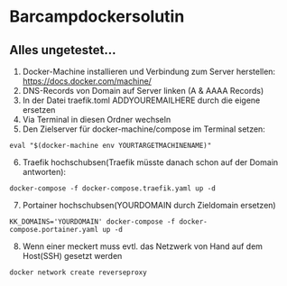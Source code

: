 # Barcampdockersolutin

## Alles ungetestet...

1. Docker-Machine installieren und Verbindung zum Server herstellen: https://docs.docker.com/machine/
2. DNS-Records von Domain auf Server linken (A & AAAA Records)
3. In der Datei traefik.toml ADDYOUREMAILHERE durch die eigene ersetzen
4. Via Terminal in diesen Ordner wechseln
5. Den Zielserver für docker-machine/compose im Terminal setzen:

```
eval "$(docker-machine env YOURTARGETMACHINENAME)"
```

6. Traefik hochschubsen(Traefik müsste danach schon auf der Domain antworten):

```
docker-compose -f docker-compose.traefik.yaml up -d
```

7. Portainer hochschubsen(YOURDOMAIN durch Zieldomain ersetzen)

```
KK_DOMAINS='YOURDOMAIN' docker-compose -f docker-compose.portainer.yaml up -d
```

8. Wenn einer meckert muss evtl. das Netzwerk von Hand auf dem Host(SSH) gesetzt werden

```
docker network create reverseproxy
```
